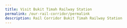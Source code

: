 ```yaml
---
title: Visit Bukit Timah Railway Station
permalink: /our-rail-corridor/permalink
description: Rail Corridor Bukit Timah Railway Station
---
```

